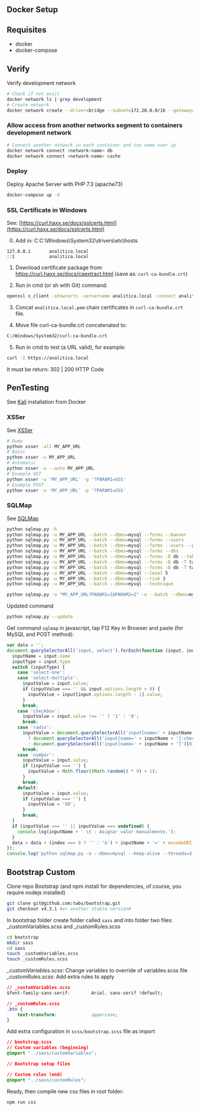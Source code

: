 Docker Setup
---

## Requisites

- docker
- docker-compose

## Verify

Verify development network

```bash
# Check if not exist
docker network ls | grep development
# Create network
docker network create --driver=bridge --subnet=172.20.0.0/16 --gateway=172.20.0.1 development
```

### Allow access from another networks segment to containers development network

```bash
# Connect another network in each container and use name over ip
docker network connect <network-name> db
docker network connect <network-name> cache
```

### Deploy

Deploy Apache Server with PHP 7.3 (apache73)

```bash
docker-compose up -d
```

### SSL Certificate in Windows

See: [https://curl.haxx.se/docs/sslcerts.html](https://curl.haxx.se/docs/sslcerts.html)

0. Add in: C:C:\Windows\System32\drivers\etc\hosts

```
127.0.0.1       analitica.local
::1             analitica.local
```

1. Download certificate package from: https://curl.haxx.se/docs/caextract.html (save as: `curl-ca-bundle.crt`)

2. Run in cmd (or sh with Git) command:

```bash
openssl s_client -showcerts -servername analitica.local -connect analitica.local:443 > analitica.local.pem
```

3. Concat `analitica.local.pem` chain certificates in `curl-ca-bundle.crt` file.

4. Move file curl-ca-bundle.crt concatenated to:

```bash
C:/Windows/System32/curl-ca-bundle.crt
```

5. Run in cmd to test (a URL valid), for example:

```bash
curl -I https://analitica.local
```

It must be return: 302 | 200 HTTP Code

## PenTesting

See [Kali](https://www.kali.org/news/official-kali-linux-docker-images/) installation from Docker

### XSSer

See [XSSer](https://github.com/epsylon/xsser)

```bash
# Dumy
python xsser -all MY_APP_URL
# Basic
python xsser -u MY_APP_URL
# Automatic
python xsser -u --auto MY_APP_URL
# Example GET
python xsser -u 'MY_APP_URL' -g '?PARAM1=XSS'
# Example POST
python xsser -u 'MY_APP_URL' -p '?PARAM1=XSS'
```

### SQLMap

See [SQLMap](https://www.ma-no.org/en/security/sqlmap-installation-and-usage-in-ubuntu-and-kali-linux)

```bash
python sqlmap.py -h
python sqlmap.py -u MY_APP_URL --batch --dbms=mysql --forms --banner
python sqlmap.py -u MY_APP_URL --batch --dbms=mysql --forms --users
python sqlmap.py -u MY_APP_URL --batch --dbms=mysql --forms --users --passwords
python sqlmap.py -u MY_APP_URL --batch --dbms=mysql --forms --dbs
python sqlmap.py -u MY_APP_URL --batch --dbms=mysql --forms -D db --tables
python sqlmap.py -u MY_APP_URL --batch --dbms=mysql --forms -D db -T table --columns
python sqlmap.py -u MY_APP_URL --batch --dbms=mysql --forms -D db -T table -C column1,column2 --dump
python sqlmap.py -u MY_APP_URL --batch --dbms=mysql --level 5
python sqlmap.py -u MY_APP_URL --batch --dbms=mysql --risk 3
python sqlmap.py -u MY_APP_URL --batch --dbms=mysql --technique

python sqlmap.py -u "MY_APP_URL?PARAM1=1&PARAM2=2" -o --batch --dbms=mysql --forms --keep-alive --threads=3 -v 3 --method=POST
```
Updated command

```bash
python sqlmap.py --update
```

Get command `sqlmap` in javascript, tap F12 Key in Browser and paste (for MySQL and POST method):

```javascript
var data = '';
document.querySelectorAll('input, select').forEach(function (input, index) {
  inputName = input.name
  inputType = input.type
  switch (inputType) {
    case 'select-one':
    case 'select-multiple':
      inputValue = input.value;
      if (inputValue === '' && input.options.length > 0) {
        inputValue = input[input.options.length - 1].value;
      }
      break;
    case 'checkbox':
      inputValue = input.value !== '' ? '1' : '0';
      break;
    case 'radio':
      inputValue = document.querySelectorAll('input[name=' + inputName + ']:checked').value
        ? document.querySelectorAll('input[name=' + inputName + ']:checked').value
        : document.querySelectorAll('input[name=' + inputName + ']')[0].value
      break;
    case 'number':
      inputValue = input.value;
      if (inputValue === '') {
        inputValue = Math.floor((Math.random() * 9) + 1);
      }
      break;
    default:
      inputValue = input.value;
      if (inputValue === '') {
        inputValue = 'XD';
      }
      break;
  }
  if (inputValue === '' || inputValue === undefined) {
    console.log(inputName + ' \t : Asignar valor manualmente.');
  }
  data = data + (index === 0 ? '' : '&') + inputName + '=' + encodeURI(inputValue);
});
console.log('python sqlmap.py -o --dbms=mysql --keep-alive --threads=3 --method=POST --eta --user-agent="' + navigator.userAgent + '" --cookie="' + document.cookie + '" --url="' + window.location.href + '" --data="' + data + '" --level 1 --risk 3 --flush-session --batch > /var/www/html/sqlmap/SQLMap' +  window.location.pathname.replace(/\//g, '_') + '.log && cat /var/www/html/sqlmap/SQLMap' +  window.location.pathname.replace(/\//g, '_') + '.log | egrep "(.*) is vulnerable"');
```

## Bootstrap Custom

Clone repo Bootstrap (and npm install for dependencies, of course, you require nodejs installed)

```bash
git clone git@github.com:twbs/bootstrap.git
git checkout v4.3.1 #or another stable version#
```

In bootstrap folder create folder called `sass` and into folder two files: _customVariables.scss and _customRules.scss

```bash
cd bootstrap
mkdir sass
cd sass
touch _customVariables.scss 
touch _customRules.scss
```

*_customVariables.scss*: Change variables to override of variables.scss file
*_customRules.scss*: Add extra rules to apply

```css
// _customVariables.scss 
$font-family-sans-serif:        Arial, sans-serif !default;
```

```css
// _customRules.scss 
.btn {
    text-transform:             uppercase;
}
```
Add extra configuration in `scss/bootstrap.scss` file as import

```css
// bootstrap.scss
// Custom variables (beginning)
@import "../sass/customVariables";

// Bootstrap setup files

// Custom rules (end)
@import "../sass/customRules";

```

Ready, then compile new css files in root folder:

```bash
npm run css
```
